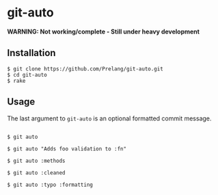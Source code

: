 # git-auto

**WARNING: Not working/complete - Still under heavy development**

## Installation

```Shell
$ git clone https://github.com/Prelang/git-auto.git
$ cd git-auto
$ rake
```

## Usage

The last argument to `git-auto` is an optional formatted commit message.

```Shell

$ git auto

$ git auto "Adds foo validation to :fn"

$ git auto :methods

$ git auto :cleaned

$ git auto :typo :formatting

```


